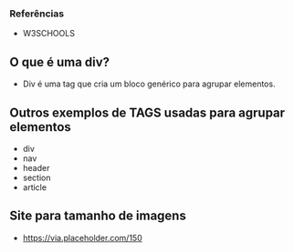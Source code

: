 ### Referências
- W3SCHOOLS

## O que é uma div?
- Div é uma tag que cria um bloco genérico para agrupar elementos.

## Outros exemplos de TAGS usadas para agrupar elementos
- div
- nav
- header
- section
- article

## Site para tamanho de imagens
- https://via.placeholder.com/150